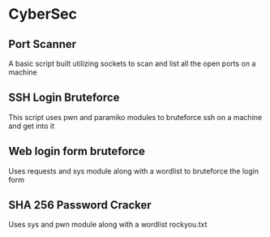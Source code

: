 # CyberSec

## Port Scanner
A basic script built utilizing sockets to scan and list all the open ports on a machine


## SSH Login Bruteforce
This script uses pwn and paramiko modules to bruteforce ssh on a machine and get into it


## Web login form bruteforce
Uses requests and sys module along with a wordlist to bruteforce the login form


## SHA 256 Password Cracker
Uses sys and pwn module along with a wordlist rockyou.txt
